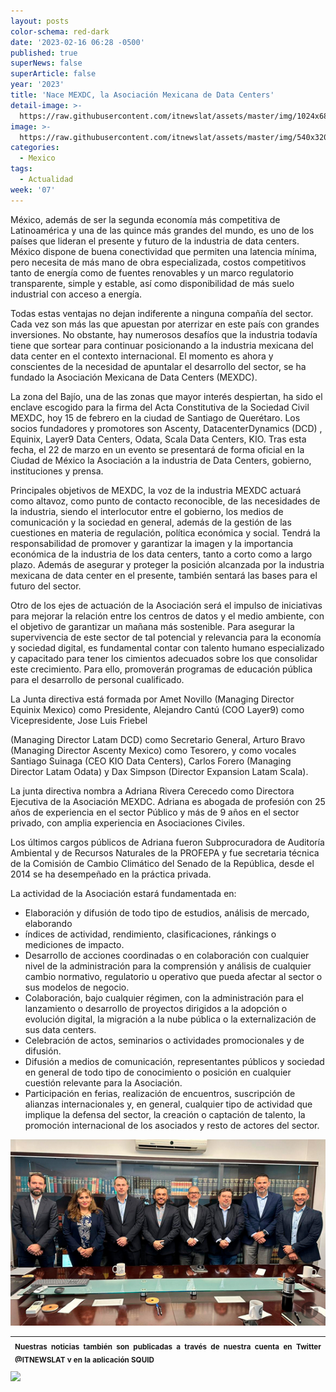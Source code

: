 ```yaml
---
layout: posts
color-schema: red-dark
date: '2023-02-16 06:28 -0500'
published: true
superNews: false
superArticle: false
year: '2023'
title: 'Nace MEXDC, la Asociación Mexicana de Data Centers'
detail-image: >-
  https://raw.githubusercontent.com/itnewslat/assets/master/img/1024x680/MEXDC-g.jpg
image: >-
  https://raw.githubusercontent.com/itnewslat/assets/master/img/540x320/MEXDC-p.jpg
categories:
  - Mexico
tags:
  - Actualidad
week: '07'
---
```

México, además de ser la segunda economía más competitiva de Latinoamérica y una de las quince más grandes del mundo, es uno de los países que lideran el presente y futuro de la industria de data centers. México dispone de buena conectividad que permiten una latencia mínima, pero necesita de más mano de obra especializada, costos competitivos tanto de energía como de fuentes renovables y un marco regulatorio transparente, simple y estable, así como disponibilidad de más suelo industrial con acceso a energía.

Todas estas ventajas no dejan indiferente a ninguna compañía del sector. Cada vez son más las que apuestan por aterrizar en este país con grandes inversiones. No obstante, hay numerosos desafíos que la industria todavía tiene que sortear para continuar posicionando a la industria mexicana del data center en el contexto internacional. El momento es ahora y conscientes de la necesidad de apuntalar el desarrollo del sector, se ha fundado la Asociación Mexicana de Data Centers (MEXDC).

La zona del Bajío, una de las zonas que mayor interés despiertan, ha sido el enclave escogido para la firma del Acta Constitutiva de la Sociedad Civil MEXDC, hoy 15 de febrero en la ciudad de Santiago de Querétaro. Los socios fundadores y promotores son Ascenty, DatacenterDynamics (DCD) , Equinix, Layer9 Data Centers, Odata, Scala Data Centers, KIO. Tras esta fecha, el 22 de marzo en un evento se presentará de forma oficial en la Ciudad de México la Asociación a la industria de Data Centers, gobierno, instituciones y prensa.

Principales objetivos de MEXDC, la voz de la industria
MEXDC actuará como altavoz, como punto de contacto reconocible, de las necesidades de la industria, siendo el interlocutor entre el gobierno, los medios de comunicación y la sociedad en general, además de la gestión de las cuestiones en materia de regulación, política económica y social.
Tendrá la responsabilidad de promover y garantizar la imagen y la importancia económica de la industria de los data centers, tanto a corto como a largo plazo. Además de asegurar y proteger la posición alcanzada por la industria mexicana de data center en el presente, también sentará las bases para el futuro del sector.

Otro de los ejes de actuación de la Asociación será el impulso de iniciativas para mejorar la relación entre los centros de datos y el medio ambiente, con el objetivo de garantizar un mañana más sostenible.
Para asegurar la supervivencia de este sector de tal potencial y relevancia para la economía y sociedad digital, es fundamental contar con talento humano especializado y capacitado para tener los cimientos adecuados sobre los que consolidar este crecimiento. Para ello, promoverán programas de educación pública para el desarrollo de personal cualificado.

La Junta directiva está formada por Amet Novillo (Managing Director Equinix Mexico) como Presidente, Alejandro Cantú (COO Layer9) como Vicepresidente, Jose Luis Friebel

(Managing Director Latam DCD) como Secretario General, Arturo Bravo (Managing Director Ascenty Mexico) como Tesorero, y como vocales Santiago Suinaga (CEO KIO Data Centers), Carlos Forero (Managing Director Latam Odata) y Dax Simpson (Director Expansion Latam Scala).

La junta directiva nombra a Adriana Rivera Cerecedo como Directora Ejecutiva de la Asociación MEXDC. Adriana es abogada de profesión con 25 años de experiencia en el sector Público y más de 9 años en el sector privado, con amplia experiencia en Asociaciones Civiles.

Los últimos cargos públicos de Adriana fueron Subprocuradora de Auditoría Ambiental y de Recursos Naturales de la PROFEPA y fue secretaria técnica de la Comisión de Cambio Climático del Senado de la República, desde el 2014 se ha desempeñado en la práctica privada.

La actividad de la Asociación estará fundamentada en:

- Elaboración y difusión de todo tipo de estudios, análisis de mercado, elaborando
- índices de actividad, rendimiento, clasificaciones, ránkings o mediciones de impacto.
- Desarrollo de acciones coordinadas o en colaboración con cualquier nivel de la administración para la comprensión y análisis de cualquier cambio normativo, regulatorio u operativo que pueda afectar al sector o sus modelos de negocio.
- Colaboración, bajo cualquier régimen, con la administración para el lanzamiento o desarrollo de proyectos dirigidos a la adopción o evolución digital, la migración a la nube pública o la externalización de sus data centers.
- Celebración de actos, seminarios o actividades promocionales y de difusión.
- Difusión a medios de comunicación, representantes públicos y sociedad en general de todo tipo de conocimiento o posición en cualquier cuestión relevante para la Asociación.
- Participación en ferias, realización de encuentros, suscripción de alianzas internacionales y, en general, cualquier tipo de actividad que implique la defensa del sector, la creación o captación de talento, la promoción internacional de los asociados y resto de actores del sector.

![](https://raw.githubusercontent.com/itnewslat/assets/master/img/540x320/MEXDC-p.jpg)

<table style="height: 42px;" width="569">
<tbody>
<tr>
<td style="text-align: justify;"><sub><strong>Nuestras noticias también son publicadas a través de nuestra cuenta en Twitter <a href="https://twitter.com/itnewslat?lang=es">@ITNEWSLAT</a> y en la aplicación <a href="https://squidapp.co/en/">SQUID</a></strong></sub></td>
</tr>
</tbody>
</table>

<img src="https://tracker.metricool.com/c3po.jpg?hash=56f88a41e39ab42c063cc51676587a04"/>